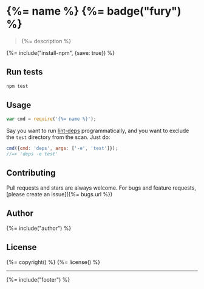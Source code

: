 # {%= name %} {%= badge("fury") %}

> {%= description %}

{%= include("install-npm", {save: true}) %}

## Run tests

```bash
npm test
```

## Usage

```js
var cmd = require('{%= name %}');
```

Say you want to run [lint-deps](https://github.com/jonschlinkert/lint-deps) programmatically,
and you want to exclude the `test` directory from the scan. Just do:

```js
cmd({cmd: 'deps', args: ['-e', 'test']});
//=> 'deps -e test'
```

## Contributing
Pull requests and stars are always welcome. For bugs and feature requests, [please create an issue]({%= bugs.url %})

## Author
{%= include("author") %}

## License
{%= copyright() %}
{%= license() %}

***

{%= include("footer") %}